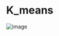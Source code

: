 # K_means
![image](https://user-images.githubusercontent.com/69841466/112314992-ef795500-8ca9-11eb-9070-eebd588064f9.png)

